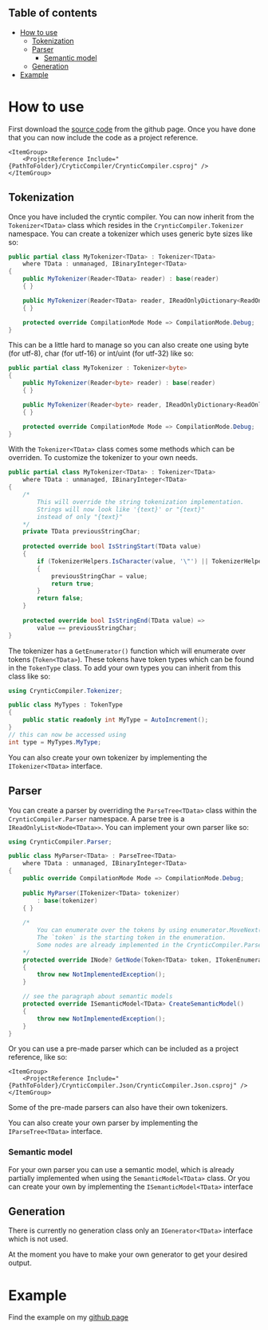 ## Table of contents

- [How to use](#how-to-use)
  - [Tokenization](#tokenization)
  - [Parser](#parser)
    - [Semantic model](#semantic-model)
  - [Generation](#generation)
- [Example](#example)

# How to use

First download the [source code](https://github.com/TheSharkysNL/CrynticCompiler/) from the github page. 
Once you have done that you can now include the code as a project reference.

```csproj
<ItemGroup>
    <ProjectReference Include="{PathToFolder}/CryticCompiler/CrynticCompiler.csproj" />
</ItemGroup>
```

## Tokenization

Once you have included the cryntic compiler. 
You can now inherit from the `Tokenizer<TData>` class which resides in the `CrynticCompiler.Tokenizer` namespace. 
You can create a tokenizer which uses generic byte sizes like so:

```c#
public partial class MyTokenizer<TData> : Tokenizer<TData>
    where TData : unmanaged, IBinaryInteger<TData>
{
    public MyTokenizer(Reader<TData> reader) : base(reader)
    { }

    public MyTokenizer(Reader<TData> reader, IReadOnlyDictionary<ReadOnlyMemory<TData>, int> keywords) : base(reader, keywords)
    { }

    protected override CompilationMode Mode => CompilationMode.Debug;
}
```

This can be a little hard to manage so you can also create one using byte (for utf-8), char (for utf-16) or int/uint (for utf-32) like so:

```c#
public partial class MyTokenizer : Tokenizer<byte>
{
    public MyTokenizer(Reader<byte> reader) : base(reader)
    { }

    public MyTokenizer(Reader<byte> reader, IReadOnlyDictionary<ReadOnlyMemory<byte>, int> keywords) : base(reader, keywords)
    { }

    protected override CompilationMode Mode => CompilationMode.Debug;
}
```

With the `Tokenizer<TData>` class comes some methods which can be overriden.
To customize the tokenizer to your own needs.

```c#
public partial class MyTokenizer<TData> : Tokenizer<TData>
    where TData : unmanaged, IBinaryInteger<TData>
{
    /*
        This will override the string tokenization implementation.
        Strings will now look like '{text}' or "{text}" 
        instead of only "{text}"
    */
    private TData previousStringChar;
    
    protected override bool IsStringStart(TData value)
    {
        if (TokenizerHelpers.IsCharacter(value, '\"') || TokenizerHelpers.IsCharacter(value, '\''))
        {
            previousStringChar = value;
            return true;
        }
        return false;
    }
    
    protected override bool IsStringEnd(TData value) =>
        value == previousStringChar;
}
```

The tokenizer has a `GetEnumerator()` function which will enumerate over tokens (`Token<TData>`).
These tokens have token types which can be found in the `TokenType` class.
To add your own types you can inherit from this class like so:

```c#
using CrynticCompiler.Tokenizer;

public class MyTypes : TokenType
{
    public static readonly int MyType = AutoIncrement();
}
// this can now be accessed using 
int type = MyTypes.MyType;
```

You can also create your own tokenizer by implementing the `ITokenizer<TData>` interface.

## Parser

You can create a parser by overriding the `ParseTree<TData>` class within the `CrynticCompiler.Parser` namespace.
A parse tree is a `IReadOnlyList<Node<TData>>`.
You can implement your own parser like so:

```c#
using CrynticCompiler.Parser;

public class MyParser<TData> : ParseTree<TData>
    where TData : unmanaged, IBinaryInteger<TData>
{
    public override CompilationMode Mode => CompilationMode.Debug;
    
    public MyParser(ITokenizer<TData> tokenizer)
        : base(tokenizer)
    { }
    
    /*
        You can enumerate over the tokens by using enumerator.MoveNext().
        The `token` is the starting token in the enumeration.
        Some nodes are already implemented in the CrynticCompiler.Parser.Nodes namespace
    */
    protected override INode? GetNode(Token<TData> token, ITokenEnumerator<TData> enumerator)
    {
        throw new NotImplementedException();
    }

    // see the paragraph about semantic models
    protected override ISemanticModel<TData> CreateSemanticModel()
    {
        throw new NotImplementedException();
    }
}
```

Or you can use a pre-made parser which can be included as a project reference, like so:

```csproj
<ItemGroup>
    <ProjectReference Include="{PathToFolder}/CrynticCompiler.Json/CrynticCompiler.Json.csproj" />
</ItemGroup>
```

Some of the pre-made parsers can also have their own tokenizers.

You can also create your own parser by implementing the `IParseTree<TData>` interface.

### Semantic model

For your own parser you can use a semantic model, which is already partially implemented when using the `SemanticModel<TData>` class.
Or you can create your own by implementing the `ISemanticModel<TData>` interface

## Generation

There is currently no generation class only an `IGenerator<TData>` interface which is not used.

At the moment you have to make your own generator to get your desired output.

# Example

Find the example on my [github page](https://github.com/TheSharkysNL/CrynticCompiler/blob/master/Example/Program.cs)

